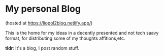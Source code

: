 # My personal Blog
(hosted at https://liopol2blog.netlify.app/)

This is the home for my ideas in a decently presented and not tech saavy format, for distributing some of my thoughts affitions,etc.

**tldr**: It's a blog, I post random stuff.
